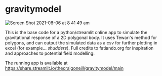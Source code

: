 
# gravitymodel

![Screen Shot 2021-08-06 at 8 41 49 am](https://user-images.githubusercontent.com/30849698/128430539-39ae77e3-4357-45f2-859c-27875df147f4.png)

This is the base code for a python/streamlit online app to simulate the gravitational response of a 2D polygonal body. It uses Tewari's method for polygons, and can output the simulated data as a csv for further plotting in excel (for example... *shudders*). Full credits to fatiando.org for inspiration and approaches to potential field modelling. 

The running app is available at https://share.streamlit.io/thecraigoneill/gravitymodel/main

